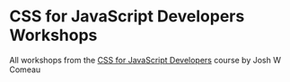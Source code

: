 # CSS for JavaScript Developers Workshops

All workshops from the [CSS for JavaScript Developers](https://css-for-js.dev/) course by Josh W Comeau
